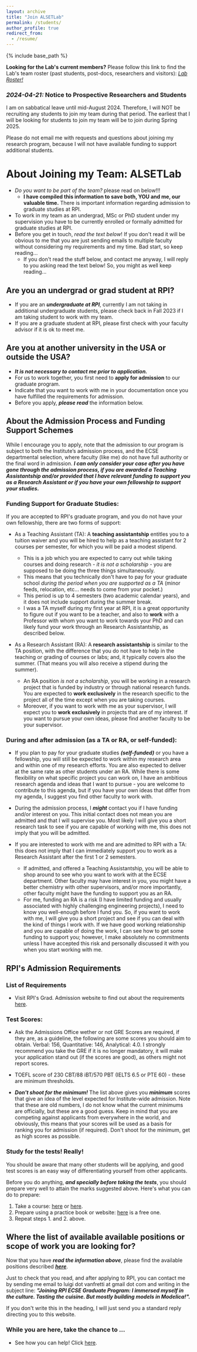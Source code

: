 ```yaml
---
layout: archive
title: "Join ALSETLab"
permalink: /students/
author_profile: true
redirect_from:
  - /resume/
---
```


{% include base_path %}

**Looking for the Lab's current members?** Please follow this link to find the Lab's team roster (past students, post-docs, researchers and visitors): *[Lab Roster!](/labroster/)*

### ***2024-04-21:*** Notice to Prospective Researchers and Students
I am on sabbatical leave until mid-August 2024. Therefore, I will NOT be recruiting any students to join my team during that period. The earliest that I will be looking for students to join my team will be to join during Spring 2025.

Please do not email me with requests and questions about joining my research program, because I will not have available funding to support additional students.

# About Joining my Team: ALSETLab

- *Do you want to be part of the team?* please read on below!!!
  - **I have compiled this information to save both, YOU and me, our valuable time.** There is important information regarding admission to graduate studies at RPI.
- To work in my team as an undergrad, MSc or PhD student under my supervision you have to be currently enrolled or formally admitted for graduate studies at RPI.
- Before you get in touch, *read the text below*! If you don't read it will be obvious to me that you are just sending emails to multiple faculty without considering my requirements and my time. Bad start, so keep reading...
  - If you don't read the stuff below, and contact me anyway, I will reply to you asking read the text below! So, you might as well keep reading...

## Are you an undergrad or grad student at RPI?
- If you are an ***undergraduate at RPI***, currently I am not taking in additional undergraduate students, please check back in Fall 2023 if I am taking student to work with my team.
- If you are a graduate student at RPI, please first check with your faculty advisor if it is ok to meet me.

## Are you at another university in the USA or outside the USA?
* ***It is not necessary to contact me prior to application.***
* For us to work together, you first need to **apply for admission** to our graduate program.
* Indicate that you want to work with me in your documentation once you have fulfilled the requirements for admission.
* Before you apply, ***please read*** the information below.

## About the Admission Process and Funding Support Schemes

While I encourage you to apply, note that the admission to our program is subject to both the Institute’s admission process, and the ECSE departmental selection, where faculty (like me) do not have full authority or the final word in admission. ***I can only consider your case after you have gone through the admission process, if you are awarded a Teaching Assistantship and/or provided that I have relevant funding to support you as a Research Assistant or if you have your own fellowship to support your studies.***

### Funding Support for Graduate Studies:

If you are accepted to RPI's graduate program, and you do not have your own fellowship, there are two forms of support:

- As a Teaching Assistant (TA): A **teaching assistantship** entitles you to a tuition waiver and you will be hired to help as a teaching assistant for 2 courses per semester, for which you will be paid a modest stipend.
  -  This is a job which you are expected to carry out while taking courses and doing research - *it is not a scholarship* - you are supposed to be doing the three things simultaneously.
  - This means that you technically don't have to pay for your graduate school *during the period when you are supported as a TA* (minor feeds, relocation, etc... needs to come from your pocket.)
  - This period is up to 4 semesters (two academic calendar years), and it does not include support during the summer break.
  - I was a TA myself during my first year at RPI, it is a great opportunity to figure out if you want to be a teacher, and also to **work** with a Professor with whom you want to work towards your PhD and can likely fund your work through an Research Assistantship, as described below.

- As a Research Assistant (RA): A **research assistantship** is similar to the TA position, with the difference that you do not have to help in the teaching or grading of courses or labs; and, it typically covers also the summer. (That means you will also receive a stipend during the summer).
  - An RA position *is not a scholarship*, you will be working in a research project that is funded by industry or through national research funds. You are expected to **work exclusively** in the research specific to the project all of the time except when you are taking courses.
  - Moreover, if you want to work with me as your supervisor, I will expect you to **work exclusively** in projects that are of my interest. If you want to pursue your own ideas, please find another faculty to be your supervisor.

### During and after admission (as a TA or RA, or self-funded):

* If you plan to pay for your graduate studies ***(self-funded)*** or you have a fellowship, you will still be expected to work within my research area and within one of my research efforts.
You are also expected to deliver at the same rate as other students under an RA. While there is some flexibility on what specific project you can work on, I have an ambitious research agenda and ideas that I want to pursue - you are welcome to contribute to this agenda, but if you have your own ideas that differ from my agenda, I suggest you find other faculty to work with.

* During the admission process, I ***might*** contact you if I have funding and/or interest on you. This initial contact does not mean you are admitted and that I will supervise you. Most likely I will give you a short research task to see if you are capable of working with me, this does not imply that you will be admitted.

* If you are interested to work with me and are admitted to RPI with a TA: this does not imply that I can immediately support you to work as a Research Assistant after the first 1 or 2 semesters.
  - If admitted, and offered a Teaching Assistantship, you will be able to shop around to see who you want to work with at the ECSE department. Other faculty may have interest in you, you might have a better chemistry with other supervisors, and/or more importantly, other faculty might have the funding to support you as an RA.
  - For me, funding an RA is a risk (I have limited funding and usually associated with highly challenging engineering projects), I need to know you well-enough before I fund you. So, if you want to work with me, I will give you a short project and see if you can deal with the kind of things I work with. If we have good working relationship and you are capable of doing the work, I can see how to get some funding to support you; however, I make absolutely no commitments unless I have accepted this risk and personally discussed it with you when you start working with me.

## RPI's Admission Requirements

### List of Requirements
- Visit RPI's Grad. Admission website to find out about the requirements [here](http://admissions.rpi.edu/graduate/).

### Test Scores:
- Ask the Admissions Office wether or not GRE Scores are required, if they are, as a guideline, the following are some scores you should aim to obtain. Verbal: 156, Quantitative: 146, Analytical: 4.0. I strongly recommend you take the GRE if it is no longer mandatory, it will make your application stand out (if the scores are good), as others might not report scores.

- TOEFL score of 230 CBT/88 iBT/570 PBT (IELTS 6.5 or PTE 60) - these are minimum thresholds.

- ***Don't shoot for the minimum!*** The list above gives you ***minimum*** scores that give an idea of the level expected for Institute-wide admission. Note that these are old numbers, I do not know what the current minimums are officially, but these are a good guess. Keep in mind that you are competing against applicants from everywhere in the world, and obviously, this means that your scores will be used as a basis for ranking you for admission (if required). Don't shoot for the minimum, get as high scores as possible.

### Study for the tests! Really!
You should be aware that many other students will be applying, and good test scores is an easy way of differentiating yourself from other applicants.

Before you do anything, ***and specially before taking the tests***, you should prepare very well to attain the marks suggested above.
Here's what you can do to prepare:
1. Take a course: [here](https://gre.magoosh.com/online-prep) or [here](https://www.ets.org/gre/revised_general/prepare/).
2. Prepare using a practice book or website: [here](https://www.kaptest.com/gre/gre-practice/free-gre-practice-questions-workout) is a free one.
3. Repeat steps 1. and 2. above.

## Where the list of available available positions or scope of work you are looking for?
Now that you have ***read the information above***, please find the available positions described [***here***](https://alsetlab.github.io/recruiting/).

Just to check that you read, and after applying to RPI, you can contact me by sending me email to luigi dot vanfretti at gmail dot com and writing in the subject line: ***"Joining RPI ECSE Graduate Program: I immersed myself in the culture. Tasting the cuisine. But mostly building models in Modelica!".***

If you don't write this in the heading, I will just send you a standard reply directing you to this website.

### While you are here, take the chance to ...
- See how you can help! Click [here](https://alsetlab.github.io/donate/).
